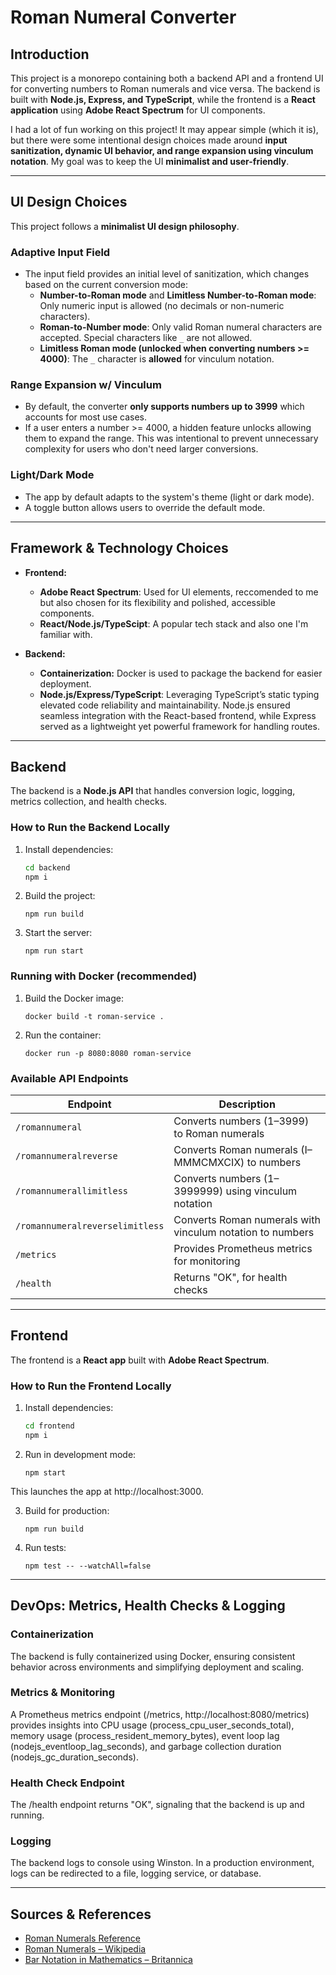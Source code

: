 # Roman Numeral Converter

## Introduction

This project is a monorepo containing both a backend API and a frontend UI for converting numbers to Roman numerals and vice versa. The backend is built with **Node.js, Express, and TypeScript**, while the frontend is a **React application** using **Adobe React Spectrum** for UI components.

I had a lot of fun working on this project! It may appear simple (which it is), but there were some intentional design choices made around **input sanitization, dynamic UI behavior, and range expansion using vinculum notation**. My goal was to keep the UI **minimalist and user-friendly**.

---

## UI Design Choices

This project follows a **minimalist UI design philosophy**.

### **Adaptive Input Field**
- The input field provides an initial level of sanitization, which changes based on the current conversion mode:
  - **Number-to-Roman mode** and **Limitless Number-to-Roman mode**: Only numeric input is allowed (no decimals or non-numeric characters).
  - **Roman-to-Number mode**: Only valid Roman numeral characters are accepted. Special characters like `_` are not allowed.
  - **Limitless Roman mode (unlocked when converting numbers >= 4000)**: The `_` character is **allowed** for vinculum notation.

### **Range Expansion w/ Vinculum**
- By default, the converter **only supports numbers up to 3999** which accounts for most use cases.
- If a user enters a number >= 4000, a hidden feature unlocks allowing them to expand the range. This was intentional to prevent unnecessary complexity for users who don't need larger conversions.

### **Light/Dark Mode**
- The app by default adapts to the system's theme (light or dark mode).
- A toggle button allows users to override the default mode.

---

## Framework & Technology Choices

- **Frontend:**
    - **Adobe React Spectrum**: Used for UI elements, reccomended to me but also chosen for its flexibility and polished, accessible components.
    - **React/Node.js/TypeScipt**: A popular tech stack and also one I'm familiar with.

- **Backend:**
    - **Containerization:** Docker is used to package the backend for easier deployment.
    - **Node.js/Express/TypeScript**: Leveraging TypeScript’s static typing elevated code reliability and maintainability. Node.js ensured seamless integration with the React-based frontend, while Express served as a lightweight yet powerful framework for handling routes.

---

## Backend

The backend is a **Node.js API** that handles conversion logic, logging, metrics collection, and health checks.

### **How to Run the Backend Locally**
1. Install dependencies:
   ```sh
   cd backend
   npm i
   ```
2. Build the project:
    ```
    npm run build
    ```
3. Start the server:
     ```
    npm run start
    ```

### **Running with Docker (recommended)**
1. Build the Docker image:
    ```
    docker build -t roman-service .
    ```

2. Run the container:
    ```
    docker run -p 8080:8080 roman-service
    ```

### **Available API Endpoints**

| Endpoint                          | Description                                               |
|-----------------------------------|-----------------------------------------------------------|
| `/romannumeral`                   | Converts numbers (1–3999) to Roman numerals              |
| `/romannumeralreverse`            | Converts Roman numerals (I–MMMCMXCIX) to numbers         |
| `/romannumerallimitless`          | Converts numbers (1–3999999) using vinculum notation     |
| `/romannumeralreverselimitless`   | Converts Roman numerals with vinculum notation to numbers|
| `/metrics`                        | Provides Prometheus metrics for monitoring               |
| `/health`                         | Returns "OK", for health checks                   |


---

## Frontend

The frontend is a **React app** built with **Adobe React Spectrum**.


### **How to Run the Frontend Locally**
1. Install dependencies:
   ```sh
   cd frontend
   npm i
   ```

2. Run in development mode:
    ```
    npm start
    ```
This launches the app at http://localhost:3000.

3. Build for production:
     ```
    npm run build
    ```

4. Run tests:
    ```
    npm test -- --watchAll=false
    ```

---
## DevOps: Metrics, Health Checks & Logging

### Containerization

The backend is fully containerized using Docker, ensuring consistent behavior across environments and simplifying deployment and scaling.

### Metrics & Monitoring

A Prometheus metrics endpoint (/metrics, http://localhost:8080/metrics) provides insights into CPU usage (process_cpu_user_seconds_total), memory usage (process_resident_memory_bytes), event loop lag (nodejs_eventloop_lag_seconds), and garbage collection duration (nodejs_gc_duration_seconds).

### Health Check Endpoint

The /health endpoint returns "OK", signaling that the backend is up and running.

### Logging

The backend logs to console using Winston. In a production environment, logs can be redirected to a file, logging service, or database.

---

## Sources & References

- [Roman Numerals Reference](https://www.romannumerals.org/)
- [Roman Numerals – Wikipedia](https://en.wikipedia.org/wiki/Roman_numerals)
- [Bar Notation in Mathematics – Britannica](https://www.britannica.com/science/bar-mathematics)